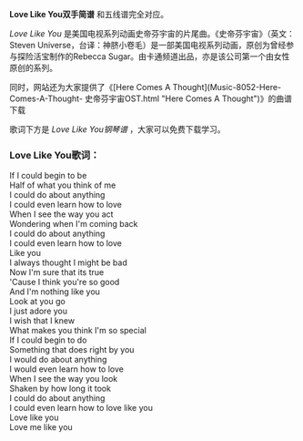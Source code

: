 

**Love Like You双手简谱** 和五线谱完全对应。

_Love Like You_ 是美国电视系列动画史帝芬宇宙的片尾曲。《史帝芬宇宙》（英文：Steven
Universe，台译：神脐小卷毛）是一部美国电视系列动画，原创为曾经参与探险活宝制作的Rebecca
Sugar。由卡通频道出品，亦是该公司第一个由女性原创的系列。

同时，网站还为大家提供了《[Here Comes A Thought](Music-8052-Here-Comes-A-Thought-
史帝芬宇宙OST.html "Here Comes A Thought")》的曲谱下载

歌词下方是 _Love Like You钢琴谱_ ，大家可以免费下载学习。

### Love Like You歌词：

If I could begin to be  
Half of what you think of me  
I could do about anything  
I could even learn how to love  
When I see the way you act  
Wondering when I'm coming back  
I could do about anything  
I could even learn how to love  
Like you  
I always thought I might be bad  
Now I'm sure that its true  
'Cause I think you're so good  
And I'm nothing like you  
Look at you go  
I just adore you  
I wish that I knew  
What makes you think I'm so special  
If I could begin to do  
Something that does right by you  
I would do about anything  
I would even learn how to love  
When I see the way you look  
Shaken by how long it took  
I could do about anything  
I could even learn how to love like you  
Love like you  
Love me like you


